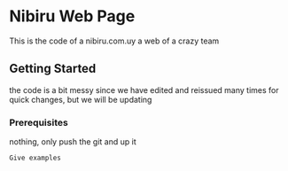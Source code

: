 # Nibiru Web Page

This is the code of a nibiru.com.uy a web of a crazy team

## Getting Started

the code is a bit messy since we have edited and reissued many times for quick changes, but we will be updating

### Prerequisites

nothing, only push the git and up it

```
Give examples
```